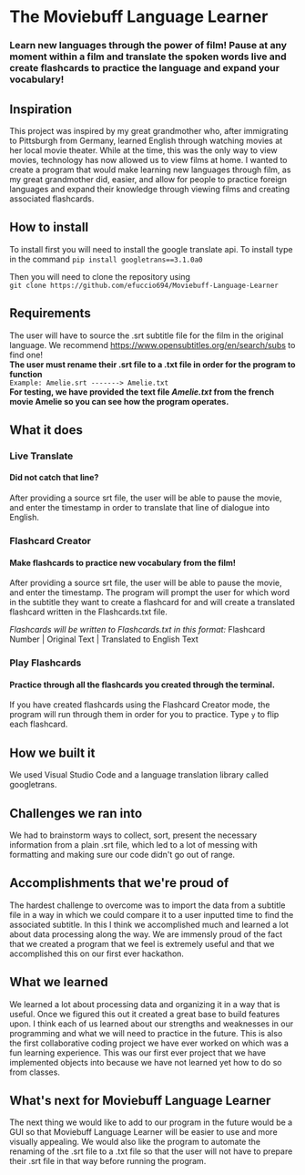 
# The Moviebuff Language Learner
### Learn new languages through the power of film! Pause at any moment within a film and translate the spoken words live and create flashcards to practice the language and expand your vocabulary!
## Inspiration
This project was inspired by my great grandmother who, after immigrating to Pittsburgh from Germany, learned English through watching movies at her local movie theater. While at the time, this was the only way to view movies, technology has now allowed us to view films at home. I wanted to create a program that would make learning new languages through film, as my great grandmother did, easier, and allow for people to practice foreign languages and expand their knowledge through viewing films and creating associated flashcards.
## How to install
To install first you will need to install the google translate api. To install type in the command
`pip install googletrans==3.1.0a0`

Then you will need to clone the repository using  
`git clone https://github.com/efuccio694/Moviebuff-Language-Learner`
## Requirements
The user will have to source the .srt subtitle file for the film in the original language. We recommend https://www.opensubtitles.org/en/search/subs to find one!  
**The user must rename their .srt file to a .txt file in order for the program to function**  
```Example: Amelie.srt -------> Amelie.txt```   
**For testing, we have provided the text file *Amelie.txt* from the french movie Amelie so you can see how the program operates.**
## What it does
### Live Translate
#### Did not catch that line?
After providing a source srt file, the user will be able to pause the movie, and enter the timestamp in order to translate that line of dialogue into English.

### Flashcard Creator
#### Make flashcards to practice new vocabulary from the film!
After providing a source srt file, the user will be able to pause the movie, and enter the timestamp. The program will prompt the user for which word in the subtitle they want to create a flashcard for and will create a translated flashcard written in the Flashcards.txt file.

*Flashcards will be written to Flashcards.txt in this format:*
Flashcard Number | Original Text | Translated to English Text

### Play Flashcards
#### Practice through all the flashcards you created through the terminal.
If you have created flashcards using the Flashcard Creator mode, the program will run through them in order for you to practice. Type `y` to flip each flashcard.

## How we built it
We used Visual Studio Code and a language translation library called googletrans.

## Challenges we ran into
We had to brainstorm ways to collect, sort, present the necessary information from a plain .srt file, which led to a lot of messing with formatting and making sure our code didn't go out of range.

## Accomplishments that we're proud of
The hardest challenge to overcome was to import the data from a subtitle file in a way in which we could compare it to a user inputted time to find the associated subtitle. In this I think we accomplished much and learned a lot about data processing along the way. We are immensly proud of the fact that we created a program that we feel is extremely useful and that we accomplished this on our first ever hackathon.

## What we learned
We learned a lot about processing data and organizing it in a way that is useful. Once we figured this out it created a great base to build features upon. I think each of us learned about our strengths and weaknesses in our programming and what we will need to practice in the future. This is also the first collaborative coding project we have ever worked on which was a fun learning experience. This was our first ever project that we have implemented objects into because we have not learned yet how to do so from classes.
## What's next for Moviebuff Language Learner
The next thing we would like to add to our program in the future would be a GUI so that Moviebuff Language Learner will be easier to use and more visually appealing. We would also like the program to automate the renaming of the .srt file to a .txt file so that the user will not have to prepare their .srt file in that way before running the program. 
